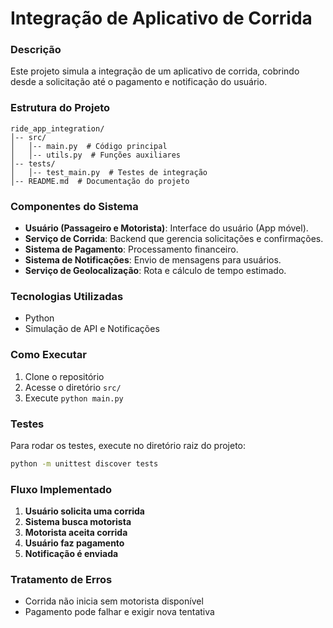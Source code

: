 # Integração de Aplicativo de Corrida

### Descrição
Este projeto simula a integração de um aplicativo de corrida, cobrindo desde a solicitação até o pagamento e notificação do usuário.

### Estrutura do Projeto
```plaintext
ride_app_integration/
│-- src/
│   │-- main.py  # Código principal
│   │-- utils.py  # Funções auxiliares
│-- tests/
│   │-- test_main.py  # Testes de integração
│-- README.md  # Documentação do projeto
```

### Componentes do Sistema
- **Usuário (Passageiro e Motorista)**: Interface do usuário (App móvel).
- **Serviço de Corrida**: Backend que gerencia solicitações e confirmações.
- **Sistema de Pagamento**: Processamento financeiro.
- **Sistema de Notificações**: Envio de mensagens para usuários.
- **Serviço de Geolocalização**: Rota e cálculo de tempo estimado.

### Tecnologias Utilizadas
- Python
- Simulação de API e Notificações

### Como Executar
1. Clone o repositório
2. Acesse o diretório `src/`
3. Execute `python main.py`


### Testes
Para rodar os testes, execute no diretório raiz do projeto:
```bash
python -m unittest discover tests
```

### Fluxo Implementado
1. **Usuário solicita uma corrida**
2. **Sistema busca motorista**
3. **Motorista aceita corrida**
4. **Usuário faz pagamento**
5. **Notificação é enviada**

### Tratamento de Erros
- Corrida não inicia sem motorista disponível
- Pagamento pode falhar e exigir nova tentativa
